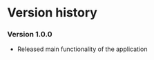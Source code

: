 Version history
=================

### Version 1.0.0
* Released main functionality of the application